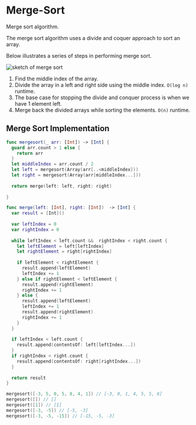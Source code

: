 # Merge-Sort

Merge sort algorithm.

The merge sort algorithm uses a divide and coquer approach to sort an array. 

Below illustrates a series of steps in performing merge sort. 

![sketch of merge sort](https://user-images.githubusercontent.com/1819208/97167268-e5841200-175c-11eb-8e01-a8322e5ffbd6.jpg)

1. Find the middle index of the array.
2. Divide the array in a left and right side using the middle index. `O(log n)` runtime. 
3. The base case for stopping the divide and conquer process is when we have 1 element left. 
4. Merge back the divided arrays while sorting the elements. `O(n)` runtime. 


## Merge Sort Implementation 

```swift 
func mergesort(_ arr: [Int]) -> [Int] {
  guard arr.count > 1 else {
    return arr
  }
  let middleIndex = arr.count / 2
  let left = mergesort(Array(arr[..<middleIndex]))
  let right = mergesort(Array(arr[middleIndex...]))
  
  return merge(left: left, right: right)
  
}

func merge(left: [Int], right: [Int])  -> [Int] {
  var result = [Int]()
  
  var leftIndex = 0
  var rightIndex = 0
  
  while leftIndex < left.count &&  rightIndex < right.count {
    let leftElement = left[leftIndex]
    let rightElement = right[rightIndex]
    
    if leftElement < rightElement {
      result.append(leftElement)
      leftIndex += 1
    } else if rightElement < leftElement {
      result.append(rightElement)
      rightIndex += 1
    } else {
      result.append(leftElement)
      leftIndex += 1
      result.append(rightElement)
      rightIndex += 1
    }
  }
  
  if leftIndex < left.count {
    result.append(contentsOf: left[leftIndex...])
  }
  if rightIndex < right.count {
    result.append(contentsOf: right[rightIndex...])
  }
  
  return result
}

mergesort([-3, 5, 0, 5, 8, 4, 1]) // [-3, 0, 1, 4, 5, 5, 8]
mergesort([]) // []
mergesort([1]) // [1]
mergesort([-3, -5]) // [-5, -3]
mergesort([-3, -5, -15]) // [-15, -5, -3]
```
